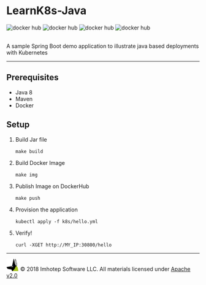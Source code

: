 # LearnK8s-Java

![docker hub](https://img.shields.io/docker/pulls/imhotepio/learnk8s-java.svg?style=flat-square)
![docker hub](https://img.shields.io/docker/stars/imhotepio/learnk8s-java.svg?style=flat-square)
![docker hub](https://img.shields.io/docker/build/imhotepio/learnk8s-java.svg?style=flat-square)
![docker hub](https://img.shields.io/docker/automated/imhotepio/learnk8s-java.svg?style=flat-square)

<br/>
A sample Spring Boot demo application to illustrate java based deployments with Kubernetes

---
## Prerequisites

- Java 8
- Maven
- Docker

## Setup

1. Build Jar file

    ```shell
    make build
    ```

1. Build Docker Image

    ```shell
    make img
    ```

1. Publish Image on DockerHub

    ```shell
    make push
    ```

1. Provision the application

    ```shell
    kubectl apply -f k8s/hello.yml
    ```

1. Verify!

    ```shell
    curl -XGET http://MY_IP:30800/hello
    ```

---
<img src="assets/imhoteplogo.png" width="32" height="auto"/> © 2018 Imhotep Software LLC.
All materials licensed under [Apache v2.0](http://www.apache.org/licenses/LICENSE-2.0)